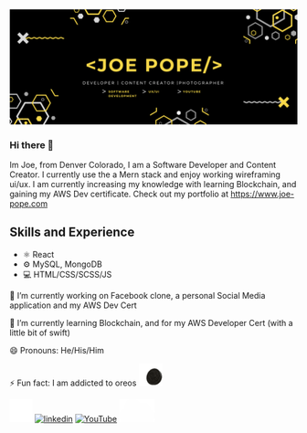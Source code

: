 ![Content Creation and Development](https://github.com/CodingPope/CodingPope/blob/main/Screen%20Shot%202021-11-29%20at%2012.53.08%20PM.png)

### Hi there 👋
Im Joe, from Denver Colorado, I am  a Software Developer and Content Creator. I currently use the a Mern stack and enjoy working wireframing ui/ux. I am currently increasing my knowledge with learning Blockchain, and gaining my AWS Dev certificate.
Check out my portfolio at https://www.joe-pope.com

## Skills and Experience
* ⚛️ React
* ⚙️ MySQL, MongoDB
* 💻 HTML/CSS/SCSS/JS



🔭 I’m currently working on Facebook clone, a personal Social Media application and my AWS Dev Cert 
 
 🌱 I’m currently learning Blockchain, and for my AWS Developer Cert (with a little bit of swift) 
 
 😄 Pronouns: He/His/Him 

⚡ Fun fact: I am addicted to oreos <img src="https://github.com/CodingPope/CodingPope/blob/main/oreo-cookies.gif" height="40" />


[<img src='https://github.com/CodingPope/CodingPope/blob/main/PngItem_1280311.png' alt='github' height='40'>](https://github.com/CodingPope)  [<img src='https://cdn.jsdelivr.net/npm/simple-icons@3.0.1/icons/linkedin.svg' alt='linkedin' height='40'>](https://www.linkedin.com/in/https://www.linkedin.com/in/jopope//)  [<img src='https://cdn.jsdelivr.net/npm/simple-icons@3.0.1/icons/youtube.svg' alt='YouTube' height='40'>](https://www.youtube.com/channel/UCHYe-5htjVtblnSDA4vKEvA)  [<img src='https://github.com/CodingPope/CodingPope/blob/main/toppng.com-white-cloud-symbol-png-828x531.png' alt='website' height='40'>](https://www.joe-pope.com)  

